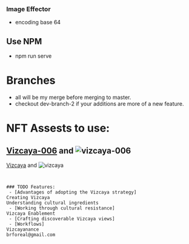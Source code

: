 ### Image Effector

- encoding base 64

## Use NPM

- npm run serve

# Branches

 - all will be my merge before merging to master.
 - checkout dev-branch-2 if your additions are more of a new feature.

# NFT Assests to use:
[Vizcaya-006](https://opensea.io/assets/0x495f947276749ce646f68ac8c248420045cb7b5e/70326883271192332165747062436501242330189217366649224341641378519048918138881) and ![vizcaya-006](https://lh3.googleusercontent.com/ghXq6hG_2G-ohp5GeUqxd3tI---Jd4q_Hca-1e502QzI5EAlDZBgxh8OEIXJwSNJWmRVsWADfJ2S7wTkReXrsaT57W3XkjGB0og-=w600)
---
[Vizcaya](https://opensea.io/assets/0x495f947276749ce646f68ac8c248420045cb7b5e/70326883271192332165747062436501242330189217366649224341641378511352336744449) and ![vizcaya](https://lh3.googleusercontent.com/mgqIN7B0f2FtpDOXgXIKwiZed3ONLRWK5qUrFNKmmgPiSLozVEvJRka44YHV4YIMIfhZD05uBLLZgWudLtaaou8cEZ9jqfusRn_SuA=w600)
```


### TODO Features:
 - [Advantages of adopting the Vizcaya strategy]
Creating Vizcaya
Understanding cultural ingredients
 - [Working through cultural resistance] 
Vizcaya Enablement
 - [Crafting discoverable Vizcaya views] 
 - [Workflows] 
Vizcayanance
brforeal@gmail.com
